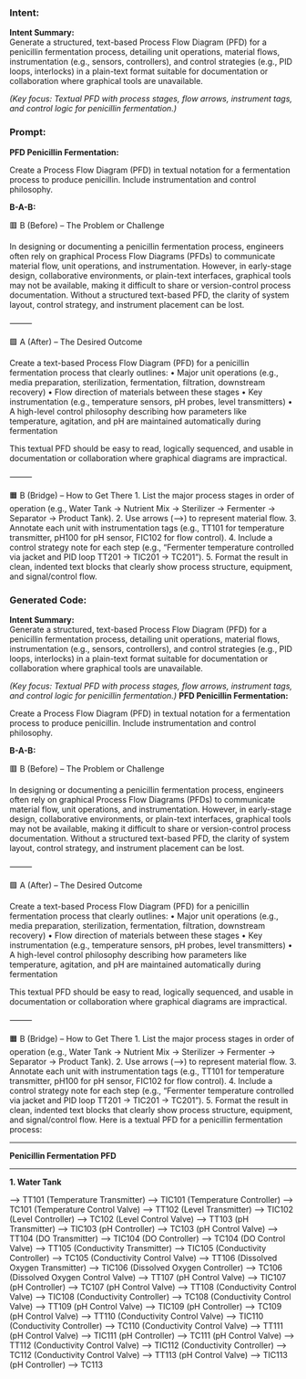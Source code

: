 ### Intent:
**Intent Summary:**  
Generate a structured, text-based Process Flow Diagram (PFD) for a penicillin fermentation process, detailing unit operations, material flows, instrumentation (e.g., sensors, controllers), and control strategies (e.g., PID loops, interlocks) in a plain-text format suitable for documentation or collaboration where graphical tools are unavailable.  

*(Key focus: Textual PFD with process stages, flow arrows, instrument tags, and control logic for penicillin fermentation.)*

### Prompt:
**PFD Penicillin Fermentation:**

Create a Process Flow Diagram (PFD) in textual notation for a fermentation process to produce penicillin. Include instrumentation and control philosophy.

**B-A-B:**

🟥 B (Before) – The Problem or Challenge

In designing or documenting a penicillin fermentation process, engineers often rely on graphical Process Flow Diagrams (PFDs) to communicate material flow, unit operations, and instrumentation. However, in early-stage design, collaborative environments, or plain-text interfaces, graphical tools may not be available, making it difficult to share or version-control process documentation. Without a structured text-based PFD, the clarity of system layout, control strategy, and instrument placement can be lost.

⸻

🟩 A (After) – The Desired Outcome

Create a text-based Process Flow Diagram (PFD) for a penicillin fermentation process that clearly outlines:
	•	Major unit operations (e.g., media preparation, sterilization, fermentation, filtration, downstream recovery)
	•	Flow direction of materials between these stages
	•	Key instrumentation (e.g., temperature sensors, pH probes, level transmitters)
	•	A high-level control philosophy describing how parameters like temperature, agitation, and pH are maintained automatically during fermentation

This textual PFD should be easy to read, logically sequenced, and usable in documentation or collaboration where graphical diagrams are impractical.

⸻

🟧 B (Bridge) – How to Get There
	1.	List the major process stages in order of operation (e.g., Water Tank → Nutrient Mix → Sterilizer → Fermenter → Separator → Product Tank).
	2.	Use arrows (-->) to represent material flow.
	3.	Annotate each unit with instrumentation tags (e.g., TT101 for temperature transmitter, pH100 for pH sensor, FIC102 for flow control).
	4.	Include a control strategy note for each step (e.g., “Fermenter temperature controlled via jacket and PID loop TT201 → TIC201 → TC201”).
	5.	Format the result in clean, indented text blocks that clearly show process structure, equipment, and signal/control flow.

### Generated Code:
**Intent Summary:**  
Generate a structured, text-based Process Flow Diagram (PFD) for a penicillin fermentation process, detailing unit operations, material flows, instrumentation (e.g., sensors, controllers), and control strategies (e.g., PID loops, interlocks) in a plain-text format suitable for documentation or collaboration where graphical tools are unavailable.  

*(Key focus: Textual PFD with process stages, flow arrows, instrument tags, and control logic for penicillin fermentation.)*
**PFD Penicillin Fermentation:**

Create a Process Flow Diagram (PFD) in textual notation for a fermentation process to produce penicillin. Include instrumentation and control philosophy.

**B-A-B:**

🟥 B (Before) – The Problem or Challenge

In designing or documenting a penicillin fermentation process, engineers often rely on graphical Process Flow Diagrams (PFDs) to communicate material flow, unit operations, and instrumentation. However, in early-stage design, collaborative environments, or plain-text interfaces, graphical tools may not be available, making it difficult to share or version-control process documentation. Without a structured text-based PFD, the clarity of system layout, control strategy, and instrument placement can be lost.

⸻

🟩 A (After) – The Desired Outcome

Create a text-based Process Flow Diagram (PFD) for a penicillin fermentation process that clearly outlines:
	•	Major unit operations (e.g., media preparation, sterilization, fermentation, filtration, downstream recovery)
	•	Flow direction of materials between these stages
	•	Key instrumentation (e.g., temperature sensors, pH probes, level transmitters)
	•	A high-level control philosophy describing how parameters like temperature, agitation, and pH are maintained automatically during fermentation

This textual PFD should be easy to read, logically sequenced, and usable in documentation or collaboration where graphical diagrams are impractical.

⸻

🟧 B (Bridge) – How to Get There
	1.	List the major process stages in order of operation (e.g., Water Tank → Nutrient Mix → Sterilizer → Fermenter → Separator → Product Tank).
	2.	Use arrows (-->) to represent material flow.
	3.	Annotate each unit with instrumentation tags (e.g., TT101 for temperature transmitter, pH100 for pH sensor, FIC102 for flow control).
	4.	Include a control strategy note for each step (e.g., “Fermenter temperature controlled via jacket and PID loop TT201 → TIC201 → TC201”).
	5.	Format the result in clean, indented text blocks that clearly show process structure, equipment, and signal/control flow.
Here is a textual PFD for a penicillin fermentation process:

---

**Penicillin Fermentation PFD**

---

**1. Water Tank**

--> TT101 (Temperature Transmitter)
--> TIC101 (Temperature Controller)
--> TC101 (Temperature Control Valve)
--> TT102 (Level Transmitter)
--> TIC102 (Level Controller)
--> TC102 (Level Control Valve)
--> TT103 (pH Transmitter)
--> TIC103 (pH Controller)
--> TC103 (pH Control Valve)
--> TT104 (DO Transmitter)
--> TIC104 (DO Controller)
--> TC104 (DO Control Valve)
--> TT105 (Conductivity Transmitter)
--> TIC105 (Conductivity Controller)
--> TC105 (Conductivity Control Valve)
--> TT106 (Dissolved Oxygen Transmitter)
--> TIC106 (Dissolved Oxygen Controller)
--> TC106 (Dissolved Oxygen Control Valve)
--> TT107 (pH Control Valve)
--> TIC107 (pH Controller)
--> TC107 (pH Control Valve)
--> TT108 (Conductivity Control Valve)
--> TIC108 (Conductivity Controller)
--> TC108 (Conductivity Control Valve)
--> TT109 (pH Control Valve)
--> TIC109 (pH Controller)
--> TC109 (pH Control Valve)
--> TT110 (Conductivity Control Valve)
--> TIC110 (Conductivity Controller)
--> TC110 (Conductivity Control Valve)
--> TT111 (pH Control Valve)
--> TIC111 (pH Controller)
--> TC111 (pH Control Valve)
--> TT112 (Conductivity Control Valve)
--> TIC112 (Conductivity Controller)
--> TC112 (Conductivity Control Valve)
--> TT113 (pH Control Valve)
--> TIC113 (pH Controller)
--> TC113
